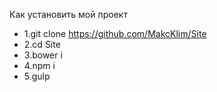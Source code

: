 Как установить мой проект

- 1.git clone https://github.com/MakcKlim/Site
- 2.cd Site
- 3.bower i
- 4.npm i
- 5.gulp 